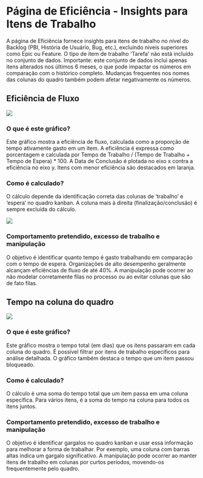 # Página de Eficiência - Insights para Itens de Trabalho

A página de Eficiência fornece insights para itens de trabalho no nível do Backlog (PBI, História de Usuário, Bug, etc.), excluindo níveis superiores como Epic ou Feature. O tipo de item de trabalho 'Tarefa' não está incluído no conjunto de dados. Importante: este conjunto de dados inclui apenas itens alterados nos últimos 6 meses, o que pode impactar os números em comparação com o histórico completo. Mudanças frequentes nos nomes das colunas do quadro também podem afetar negativamente os números.

## Eficiência de Fluxo
![](https://raw.githubusercontent.com/nbrown02/FlowViz/main/Screenshots/Flow%20Efficiency.png)

### O que é este gráfico?
Este gráfico mostra a eficiência de fluxo, calculada como a proporção de tempo ativamente gasto em um item. A eficiência é expressa como porcentagem e calculada por Tempo de Trabalho / (Tempo de Trabalho + Tempo de Espera) * 100. A Data de Conclusão é plotada no eixo x contra a eficiência no eixo y. Itens com menor eficiência são destacados em laranja.

### Como é calculado?
O cálculo depende da identificação correta das colunas de ‘trabalho’ e ‘espera’ no quadro kanban. A coluna mais à direita (finalização/conclusão) é sempre excluída do cálculo.

![](https://raw.githubusercontent.com/nbrown02/FlowViz/main/Screenshots/Board%20Work%20and%20Wait%20.png)

### Comportamento pretendido, excesso de trabalho e manipulação
O objetivo é identificar quanto tempo é gasto trabalhando em comparação com o tempo de espera. Organizações de alto desempenho geralmente alcançam eficiências de fluxo de até 40%. A manipulação pode ocorrer ao não modelar corretamente filas no processo ou ao evitar colunas que são de fato filas.

## Tempo na coluna do quadro
![](https://raw.githubusercontent.com/nbrown02/FlowViz/main/Screenshots/Time%20in%20board%20column.png)

### O que é este gráfico?
Este gráfico mostra o tempo total (em dias) que os itens passaram em cada coluna do quadro. É possível filtrar por itens de trabalho específicos para análise detalhada. O gráfico também destaca o tempo que um item passou bloqueado.

### Como é calculado?
O cálculo é uma soma do tempo total que um item passa em uma coluna específica. Para vários itens, é a soma do tempo na coluna para todos os itens juntos.

### Comportamento pretendido, excesso de trabalho e manipulação
O objetivo é identificar gargalos no quadro kanban e usar essa informação para melhorar a forma de trabalhar. Por exemplo, uma coluna com barras altas indica um gargalo significativo. A manipulação pode ocorrer ao manter itens de trabalho em colunas por curtos períodos, movendo-os frequentemente pelo quadro.
